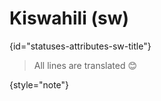 # Kiswahili (sw)
{id="statuses-attributes-sw-title"}

> All lines are translated 😊
>
{style="note"}
